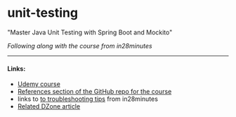 # unit-testing
"Master Java Unit Testing with Spring Boot and Mockito"

_Following along with the course from in28minutes_
_____
#### Links:
+ [Udemy course](https://www.udemy.com/learn-unit-testing-with-spring-boot/)
+ [References section of the GitHub repo for the course](https://github.com/in28minutes/spring-unit-testing-with-junit-and-mockito#references)
+ links to [to troubleshooting tips](https://github.com/in28minutes/in28minutes-initiatives/blob/master/The-in28Minutes-TroubleshootingGuide-And-FAQ/quick-start.md) from in28minutes
+ [Related DZone article](https://dzone.com/articles/spring-boot-unit-testing-and-mocking-with-mockito)
